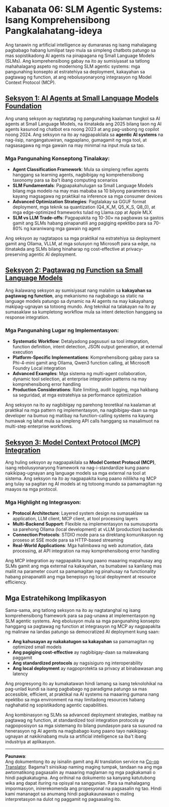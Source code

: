 <!--
CO_OP_TRANSLATOR_METADATA:
{
  "original_hash": "b17bf7f849519fac995c24ab9e2d0be8",
  "translation_date": "2025-09-18T14:18:06+00:00",
  "source_file": "Module06/README.md",
  "language_code": "tl"
}
-->
# Kabanata 06: SLM Agentic Systems: Isang Komprehensibong Pangkalahatang-ideya

Ang tanawin ng artificial intelligence ay dumaranas ng isang mahalagang pagbabago habang lumilipat tayo mula sa simpleng chatbots patungo sa mas sopistikadong AI agents na pinapagana ng Small Language Models (SLMs). Ang komprehensibong gabay na ito ay sumisiyasat sa tatlong mahahalagang aspeto ng modernong SLM agentic systems: mga pangunahing konsepto at estratehiya sa deployment, kakayahan sa pagtawag ng function, at ang rebolusyonaryong integrasyon ng Model Context Protocol (MCP).

## [Seksyon 1: AI Agents at Small Language Models Foundation](./01.IntroduceAgent.md)

Ang unang seksyon ay nagtatatag ng pangunahing kaalaman tungkol sa AI agents at Small Language Models, na itinatakda ang 2025 bilang taon ng AI agents kasunod ng chatbot era noong 2023 at ang pag-usbong ng copilot noong 2024. Ang seksyon na ito ay nagpapakilala sa **agentic AI systems** na nag-iisip, nangangatuwiran, nagpaplano, gumagamit ng mga tool, at nagsasagawa ng mga gawain na may minimal na input mula sa tao.

### Mga Pangunahing Konseptong Tinalakay:
- **Agent Classification Framework**: Mula sa simpleng reflex agents hanggang sa learning agents, nagbibigay ng komprehensibong taxonomy para sa iba't ibang computing scenarios
- **SLM Fundamentals**: Pagpapakahulugan sa Small Language Models bilang mga modelo na may mas mababa sa 10 bilyong parameters na kayang magsagawa ng praktikal na inference sa mga consumer devices
- **Advanced Optimization Strategies**: Pagtalakay sa GGUF format deployment, mga teknik sa quantization (Q4_K_M, Q5_K_S, Q8_0), at mga edge-optimized frameworks tulad ng Llama.cpp at Apple MLX
- **SLM vs LLM Trade-offs**: Pagpapakita ng 10-30× na pagbawas sa gastos gamit ang SLMs habang pinapanatili ang pagiging epektibo para sa 70-80% ng karaniwang mga gawain ng agent

Ang seksyon ay nagtatapos sa mga praktikal na estratehiya sa deployment gamit ang Ollama, VLLM, at mga solusyon ng Microsoft para sa edge, na itinatakda ang SLMs bilang hinaharap ng cost-effective at privacy-preserving agentic AI deployment.

## [Seksyon 2: Pagtawag ng Function sa Small Language Models](./02.FunctionCalling.md)

Ang ikalawang seksyon ay sumisiyasat nang malalim sa **kakayahan sa pagtawag ng function**, ang mekanismo na nagbabago sa static na language models patungo sa dynamic na AI agents na may kakayahang makipag-ugnayan sa totoong mundo. Ang teknikal na talakayan na ito ay sumasaklaw sa kumpletong workflow mula sa intent detection hanggang sa response integration.

### Mga Pangunahing Lugar ng Implementasyon:
- **Systematic Workflow**: Detalyadong pagsusuri sa tool integration, function definition, intent detection, JSON output generation, at external execution
- **Platform-Specific Implementations**: Komprehensibong gabay para sa Phi-4-mini gamit ang Ollama, Qwen3 function calling, at Microsoft Foundry Local integration
- **Advanced Examples**: Mga sistema ng multi-agent collaboration, dynamic tool selection, at enterprise integration patterns na may komprehensibong error handling
- **Production Considerations**: Rate limiting, audit logging, mga hakbang sa seguridad, at mga estratehiya sa performance optimization

Ang seksyon na ito ay nagbibigay ng parehong teoretikal na kaalaman at praktikal na mga pattern ng implementasyon, na nagbibigay-daan sa mga developer na bumuo ng matibay na function-calling systems na kayang humawak ng lahat mula sa simpleng API calls hanggang sa masalimuot na multi-step enterprise workflows.

## [Seksyon 3: Model Context Protocol (MCP) Integration](./03.IntroduceMCP.md)

Ang huling seksyon ay nagpapakilala sa **Model Context Protocol (MCP)**, isang rebolusyonaryong framework na nag-i-standardize kung paano nakikipag-ugnayan ang language models sa mga external na tool at sistema. Ang seksyon na ito ay nagpapakita kung paano nililikha ng MCP ang tulay sa pagitan ng AI models at ng totoong mundo sa pamamagitan ng maayos na mga protocol.

### Mga Highlight ng Integrasyon:
- **Protocol Architecture**: Layered system design na sumasaklaw sa application, LLM client, MCP client, at tool processing layers
- **Multi-Backend Support**: Flexible na implementasyon na sumusuporta sa parehong Ollama (local development) at vLLM (production) backends
- **Connection Protocols**: STDIO mode para sa direktang komunikasyon ng proseso at SSE mode para sa HTTP-based streaming
- **Real-World Applications**: Mga halimbawa ng web automation, data processing, at API integration na may komprehensibong error handling

Ang MCP integration ay nagpapakita kung paano maaaring mapahusay ang SLMs gamit ang mga external na kakayahan, na bumabawi sa kanilang mas maliit na parameter count sa pamamagitan ng pinahusay na functionality habang pinapanatili ang mga benepisyo ng local deployment at resource efficiency.

## Mga Estratehikong Implikasyon

Sama-sama, ang tatlong seksyon na ito ay nagtatanghal ng isang komprehensibong framework para sa pag-unawa at implementasyon ng SLM agentic systems. Ang ebolusyon mula sa mga pangunahing konsepto hanggang sa pagtawag ng function at integrasyon ng MCP ay nagpapakita ng malinaw na landas patungo sa democratized AI deployment kung saan:

- **Ang kahusayan ay nakakatugon sa kakayahan** sa pamamagitan ng optimized small models
- **Ang pagiging cost-effective** ay nagbibigay-daan sa malawakang paggamit
- **Ang standardized protocols** ay nagsisiguro ng interoperability
- **Ang local deployment** ay nagpoprotekta sa privacy at binabawasan ang latency

Ang progresyong ito ay kumakatawan hindi lamang sa isang teknolohikal na pag-unlad kundi sa isang pagbabago ng paradigma patungo sa mas accessible, efficient, at praktikal na AI systems na maaaring gumana nang epektibo sa mga environment na may limitadong resources habang naghahatid ng sopistikadong agentic capabilities.

Ang kombinasyon ng SLMs sa advanced deployment strategies, matibay na pagtawag ng function, at standardized tool integration protocols ay nagpoposisyon sa mga sistemang ito bilang pundasyon para sa susunod na henerasyon ng AI agents na magbabago kung paano tayo nakikipag-ugnayan at nakikinabang mula sa artificial intelligence sa iba't ibang industriya at aplikasyon.

---

**Paunawa**:  
Ang dokumentong ito ay isinalin gamit ang AI translation service na [Co-op Translator](https://github.com/Azure/co-op-translator). Bagama't sinisikap naming maging tumpak, tandaan na ang mga awtomatikong pagsasalin ay maaaring maglaman ng mga pagkakamali o hindi pagkakatugma. Ang orihinal na dokumento sa kanyang katutubong wika ang dapat ituring na opisyal na sanggunian. Para sa mahalagang impormasyon, inirerekomenda ang propesyonal na pagsasalin ng tao. Hindi kami mananagot sa anumang hindi pagkakaunawaan o maling interpretasyon na dulot ng paggamit ng pagsasaling ito.